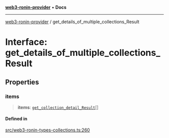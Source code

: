 [**web3-ronin-provider**](../README.md) • **Docs**

***

[web3-ronin-provider](../globals.md) / get\_details\_of\_multiple\_collections\_Result

# Interface: get\_details\_of\_multiple\_collections\_Result

## Properties

### items

> **items**: [`get_collection_detail_Result`](get_collection_detail_Result.md)[]

#### Defined in

[src/web3-ronin-types-collections.ts:260](https://github.com/chuacw/web3-ronin-provider/blob/56fda69eb1bad2d2fd8f29422ffb14cf65ae3973/src/web3-ronin-types-collections.ts#L260)
